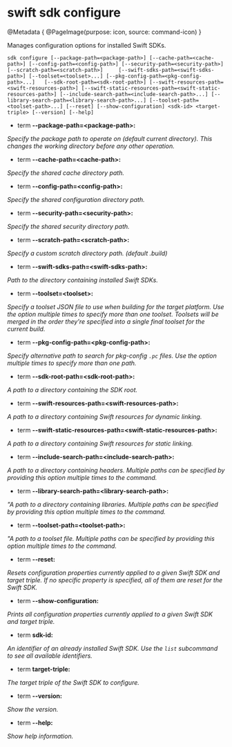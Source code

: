 # swift sdk configure

@Metadata {
    @PageImage(purpose: icon, source: command-icon)
}

Manages configuration options for installed Swift SDKs.

```
sdk configure [--package-path=<package-path>] [--cache-path=<cache-path>] [--config-path=<config-path>] [--security-path=<security-path>] [--scratch-path=<scratch-path>]     [--swift-sdks-path=<swift-sdks-path>] [--toolset=<toolset>...] [--pkg-config-path=<pkg-config-path>...]   [--sdk-root-path=<sdk-root-path>] [--swift-resources-path=<swift-resources-path>] [--swift-static-resources-path=<swift-static-resources-path>] [--include-search-path=<include-search-path>...] [--library-search-path=<library-search-path>...] [--toolset-path=<toolset-path>...] [--reset] [--show-configuration] <sdk-id> <target-triple> [--version] [--help]
```

- term **--package-path=\<package-path\>:**

*Specify the package path to operate on (default current directory). This changes the working directory before any other operation.*


- term **--cache-path=\<cache-path\>:**

*Specify the shared cache directory path.*


- term **--config-path=\<config-path\>:**

*Specify the shared configuration directory path.*


- term **--security-path=\<security-path\>:**

*Specify the shared security directory path.*


- term **--scratch-path=\<scratch-path\>:**

*Specify a custom scratch directory path. (default .build)*


- term **--swift-sdks-path=\<swift-sdks-path\>:**

*Path to the directory containing installed Swift SDKs.*


- term **--toolset=\<toolset\>:**

*Specify a toolset JSON file to use when building for the target platform. Use the option multiple times to specify more than one toolset. Toolsets will be merged in the order they're specified into a single final toolset for the current build.*


- term **--pkg-config-path=\<pkg-config-path\>:**

*Specify alternative path to search for pkg-config `.pc` files. Use the option multiple times to
specify more than one path.*


- term **--sdk-root-path=\<sdk-root-path\>:**

*A path to a directory containing the SDK root.*


- term **--swift-resources-path=\<swift-resources-path\>:**

*A path to a directory containing Swift resources for dynamic linking.*


- term **--swift-static-resources-path=\<swift-static-resources-path\>:**

*A path to a directory containing Swift resources for static linking.*


- term **--include-search-path=\<include-search-path\>:**

*A path to a directory containing headers. Multiple paths can be specified by providing this option multiple times to the command.*


- term **--library-search-path=\<library-search-path\>:**

*"A path to a directory containing libraries. Multiple paths can be specified by providing this option multiple times to the command.*


- term **--toolset-path=\<toolset-path\>:**

*"A path to a toolset file. Multiple paths can be specified by providing this option multiple times to the command.*


- term **--reset:**

*Resets configuration properties currently applied to a given Swift SDK and target triple. If no specific property is specified, all of them are reset for the Swift SDK.*


- term **--show-configuration:**

*Prints all configuration properties currently applied to a given Swift SDK and target triple.*


- term **sdk-id:**

*An identifier of an already installed Swift SDK. Use the `list` subcommand to see all available identifiers.*


- term **target-triple:**

*The target triple of the Swift SDK to configure.*


- term **--version:**

*Show the version.*


- term **--help:**

*Show help information.*


